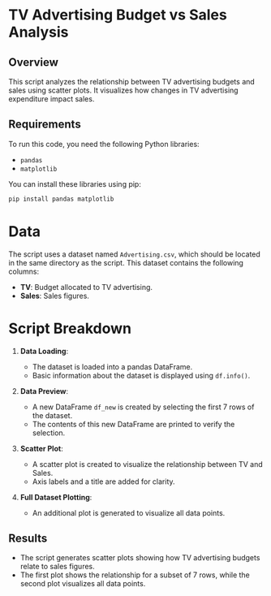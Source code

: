# TV Advertising Budget vs Sales Analysis

## Overview
This script analyzes the relationship between TV advertising budgets and sales using scatter plots. It visualizes how changes in TV advertising expenditure impact sales.

## Requirements
To run this code, you need the following Python libraries:
- `pandas`
- `matplotlib`

You can install these libraries using pip:

```bash
pip install pandas matplotlib
```
# Data

The script uses a dataset named `Advertising.csv`, which should be located in the same directory as the script. This dataset contains the following columns:

- **TV**: Budget allocated to TV advertising.
- **Sales**: Sales figures.

# Script Breakdown

1. **Data Loading**:
    - The dataset is loaded into a pandas DataFrame.
    - Basic information about the dataset is displayed using `df.info()`.

2. **Data Preview**:
    - A new DataFrame `df_new` is created by selecting the first 7 rows of the dataset.
    - The contents of this new DataFrame are printed to verify the selection.

3. **Scatter Plot**:
    - A scatter plot is created to visualize the relationship between TV and Sales.
    - Axis labels and a title are added for clarity.

4. **Full Dataset Plotting**:
    - An additional plot is generated to visualize all data points.



## Results

- The script generates scatter plots showing how TV advertising budgets relate to sales figures.
- The first plot shows the relationship for a subset of 7 rows, while the second plot visualizes all data points.


